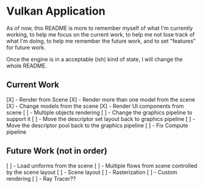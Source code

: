 # Vulkan Application

As of now, this README is more to remember myself of what I'm currently working, to help me focus on the current work, 
to help me not lose track of what I'm doing, to help me remember the future work, and to set "features" for future work.

Once the engine is in a acceptable (ish) kind of state, I will change the whole README.

## Current Work

[X] - Render from Scene
[X] - Render more than one model from the scene
[X] - Change models from the scene
[X] - Render UI components from scene
[ ] - Multiple objects rendering
	[ ] - Change the graphics pipeline to support it
	[ ] - Move the descriptor set layout back to graphics pipeline
	[ ] - Move the descriptor pool back to the graphics pipeline
[ ] - Fix Compute pipeline

## Future Work (not in order)

[ ] - Load uniforms from the scene
[ ] - Multiple flows from scene controlled by the scene layout
	[ ] - Scene layout
	[ ] - Rasterization
	[ ] - Custom rendering
[ ] - Ray Tracer??
